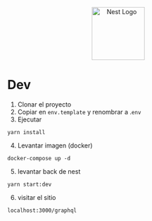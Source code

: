 <p align="center">
  <a href="http://nestjs.com/" target="blank"><img src="https://nestjs.com/img/logo-small.svg" width="120" alt="Nest Logo" /></a>
</p>

# Dev 

1. Clonar el proyecto
2. Copiar en ```env.template``` y renombrar a .```env```
3. Ejecutar
```
yarn install
```
4. Levantar imagen (docker)
```
docker-compose up -d
```
5. levantar back de nest
```
yarn start:dev
```
6. visitar el sitio
```
localhost:3000/graphql
```
